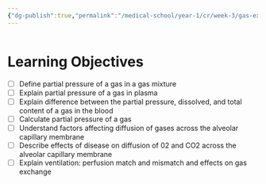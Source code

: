 ```yaml
---
{"dg-publish":true,"permalink":"/medical-school/year-1/cr/week-3/gas-exchange/","tags":["cr"]}
---
```


```table-of-contents
```
# Learning Objectives
- [ ] Define partial pressure of a gas in a gas mixture
- [ ] Explain partial pressure of a gas in plasma
- [ ] Explain difference between the partial pressure, dissolved, and total content of a gas in the blood
- [ ] Calculate partial pressure of a gas
- [ ] Understand factors affecting diffusion of gases across the alveolar capillary membrane
- [ ] Describe effects of disease on diffusion of 02 and CO2 across the alveolar capillary membrane
- [ ] Explain ventilation: perfusion match and mismatch and effects on gas exchange

